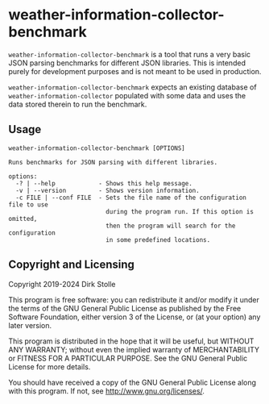 # weather-information-collector-benchmark

`weather-information-collector-benchmark` is a tool that runs a very basic JSON
parsing benchmarks for different JSON libraries. This is intended purely for
development purposes and is not meant to be used in production.

`weather-information-collector-benchmark` expects an existing database of
`weather-information-collector` populated with some data and uses the data
stored therein to run the benchmark.

## Usage

```
weather-information-collector-benchmark [OPTIONS]

Runs benchmarks for JSON parsing with different libraries.

options:
  -? | --help            - Shows this help message.
  -v | --version         - Shows version information.
  -c FILE | --conf FILE  - Sets the file name of the configuration file to use
                           during the program run. If this option is omitted,
                           then the program will search for the configuration
                           in some predefined locations.
```

## Copyright and Licensing

Copyright 2019-2024  Dirk Stolle

This program is free software: you can redistribute it and/or modify
it under the terms of the GNU General Public License as published by
the Free Software Foundation, either version 3 of the License, or
(at your option) any later version.

This program is distributed in the hope that it will be useful,
but WITHOUT ANY WARRANTY; without even the implied warranty of
MERCHANTABILITY or FITNESS FOR A PARTICULAR PURPOSE.  See the
GNU General Public License for more details.

You should have received a copy of the GNU General Public License
along with this program.  If not, see <http://www.gnu.org/licenses/>.
